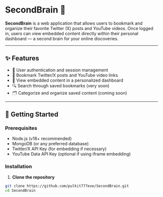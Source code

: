 # SecondBrain 🧠

**SecondBrain** is a web application that allows users to bookmark and organize their favorite Twitter (X) posts and YouTube videos. Once logged in, users can view embedded content directly within their personal dashboard — a second brain for your online discoveries.

---

## ✨ Features

- 🔐 User authentication and session management
- 📌 Bookmark Twitter/X posts and YouTube video links
- 🧠 View embedded content in a personalized dashboard
- 🔍 Search through saved bookmarks (very soon) 
- 🗂 Categorize and organize saved content (coming soon)

---

## 🚀 Getting Started

### Prerequisites

- Node.js (v18+ recommended)
- MongoDB (or any preferred database)
- Twitter/X API Key (for embedding if necessary)
- YouTube Data API Key (optional if using iframe embedding)

### Installation

1. **Clone the repository**

```bash
git clone https://github.com/pulkit777exe/SecondBrain.git
cd SecondBrain
